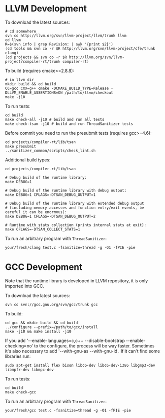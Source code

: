 # LLVM Development #

To download the latest sources:
```
# cd somewhere
svn co http://llvm.org/svn/llvm-project/llvm/trunk llvm
cd llvm
R=$(svn info | grep Revision: | awk '{print $2}')
(cd tools && svn co -r $R http://llvm.org/svn/llvm-project/cfe/trunk clang)
(cd projects && svn co -r $R http://llvm.org/svn/llvm-project/compiler-rt/trunk compiler-rt)
```

To build (requires cmake>=2.8.8):
```
# in llvm dir
mkdir build && cd build
CC=gcc CXX=g++ cmake -DCMAKE_BUILD_TYPE=Release -DLLVM_ENABLE_ASSERTIONS=ON /path/to/llvm/checkout
make -j10
```

To run tests:
```
cd build
make check-all -j10 # build and run all tests
make check-tsan -j10 # build and run ThreadSanitizer tests
```

Before commit you need to run the presubmit tests (requires gcc>=4.6):
```
cd projects/compiler-rt/lib/tsan
make presubmit
../sanitizer_common/scripts/check_lint.sh
```

Additional build types:
```
cd projects/compiler-rt/lib/tsan

# Debug build of the runtime library:
make DEBUG=1

# Debug build of the runtime library with debug output:
make DEBUG=1 CFLAGS=-DTSAN_DEBUG_OUTPUT=1

# Debug build of the runtime library with extended debug output
# (including memory accesses and function entry/exit events, be careful it can be enormous):
make DEBUG=1 CFLAGS=-DTSAN_DEBUG_OUTPUT=2

# Runtime with stats collection (prints internal stats at exit):
make CFLAGS=-DTSAN_COLLECT_STATS=1
```

To run an arbitrary program with `ThreadSanitizer`:
```
your/fresh/clang test.c -fsanitize=thread -g -O1 -fPIE -pie
```

# GCC Development #

Note that the runtime library is developed in LLVM repository, it is only imported into GCC.

To download the latest sources:
```
svn co svn://gcc.gnu.org/svn/gcc/trunk gcc
```

To build:
```
cd gcc && mkdir build && cd build
../configure --prefix=/path/to/gcc/install
make -j10 && make install -j10
```

If you add '--enable-languages=c,c++ --disable-bootstrap --enable-checking=no' to the configure, the process will be way faster.  Sometimes it's also necessary to add '--with-gnu-as --with-gnu-ld'.  If it can't find some libraries run:
```
sudo apt-get install flex bison libc6-dev libc6-dev-i386 libgmp3-dev libmpfr-dev libmpc-dev
```

To run tests:
```
cd build
make check-gcc
```

To run an arbitrary program with `ThreadSanitizer`:
```
your/fresh/gcc test.c -fsanitize=thread -g -O1 -fPIE -pie
```